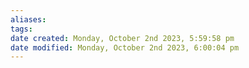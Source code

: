 ```yaml
---
aliases: 
tags: 
date created: Monday, October 2nd 2023, 5:59:58 pm
date modified: Monday, October 2nd 2023, 6:00:04 pm
---
```

